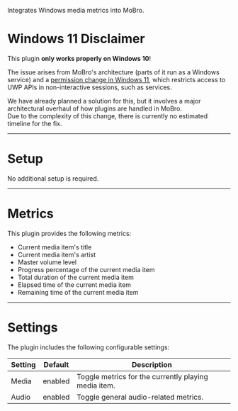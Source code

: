 Integrates Windows media metrics into MoBro.

# Windows 11 Disclaimer

This plugin **only works properly on Windows 10**!  

The issue arises from MoBro's architecture (parts of it run as a Windows service) and
a [permission change in Windows 11](https://learn.microsoft.com/en-us/answers/questions/1263190/can-not-access-globalsystemmediatransportcontrolss?comment=question#newest-question-comment),
which restricts access to UWP APIs in non-interactive sessions, such as services.

We have already planned a solution for this, but it involves a major architectural overhaul of how plugins are handled
in MoBro.  
Due to the complexity of this change, there is currently no estimated timeline for the fix.

---

# Setup

No additional setup is required.

---

# Metrics

This plugin provides the following metrics:

- Current media item's title
- Current media item's artist
- Master volume level
- Progress percentage of the current media item
- Total duration of the current media item
- Elapsed time of the current media item
- Remaining time of the current media item

---

# Settings

The plugin includes the following configurable settings:

| Setting | Default | Description                                          |
|---------|---------|------------------------------------------------------|
| Media   | enabled | Toggle metrics for the currently playing media item. |
| Audio   | enabled | Toggle general audio-related metrics.                |
